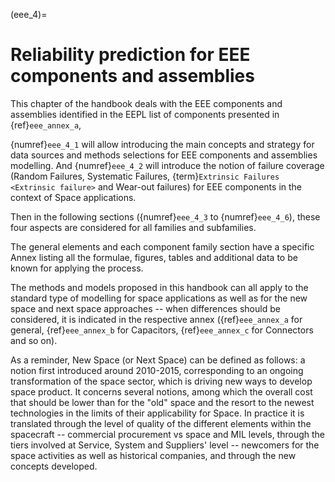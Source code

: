 (eee_4)=
# Reliability prediction for EEE components and assemblies

This chapter of the handbook deals with the EEE components and assemblies identified in the EEPL list of components presented in {ref}`eee_annex_a`,

{numref}`eee_4_1` will allow introducing the main concepts and strategy for data sources and methods selections for EEE components and assemblies modelling. And {numref}`eee_4_2` will introduce the notion of failure coverage (Random Failures, Systematic Failures, {term}`Extrinsic Failures <Extrinsic failure>` and Wear-out failures) for EEE components in the context of Space applications.

Then in the following sections ({numref}`eee_4_3` to {numref}`eee_4_6`), these four aspects are considered for all families and subfamilies.

The general elements and each component family section have a specific Annex listing all the formulae, figures, tables and additional data to be known for applying the process.

The methods and models proposed in this handbook can all apply to the standard type of modelling for space applications as well as for the new space and next space approaches -- when differences should be considered, it is indicated in the respective annex ({ref}`eee_annex_a` for general, {ref}`eee_annex_b` for Capacitors, {ref}`eee_annex_c` for Connectors and so on).

As a reminder, New Space (or Next Space) can be defined as follows: a notion first introduced around 2010-2015, corresponding to an ongoing transformation of the space sector, which is driving new ways to develop space product. It concerns several notions, among which the overall cost that should be lower than for the "old" space and the resort to the newest technologies in the limits of their applicability for Space. In practice it is translated through the level of quality of the different elements within the spacecraft -- commercial procurement vs space and MIL levels, through the tiers involved at Service, System and Suppliers' level -- newcomers for the space activities as well as historical companies, and through the new concepts developed.